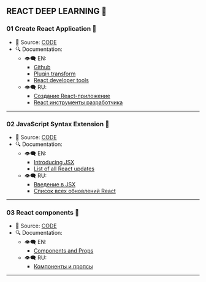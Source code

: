 ## REACT DEEP LEARNING 🦆

### 01 Create React Application 🚀
- 🔑 Source: [CODE](./01CRA/)
- 🔍 Documentation:
    - 👁‍🗨 EN:
        - [Github](https://github.com/facebook/create-react-app)
        - [Plugin transform](https://babeljs.io/docs/en/babel-plugin-transform-react-jsx)
        - [React developer tools](https://chrome.google.com/webstore/detail/react-developer-tools/fmkadmapgofadopljbjfkapdkoienihi)
    - 👁‍🗨 RU:
        - [Создание React-приложение](https://ru.reactjs.org/docs/create-a-new-react-app.html)
        - [React инструменты разработчика](https://chrome.google.com/webstore/detail/react-developer-tools/fmkadmapgofadopljbjfkapdkoienihi)

<hr>

### 02 JavaScript Syntax Extension 🚀
- 🔑 Source: [CODE](./02JSX/)
- 🔍 Documentation:
    - 👁‍🗨 EN:
        - [Introducing JSX](https://reactjs.org/docs/introducing-jsx.html)
        - [List of all React updates](https://github.com/facebook/react/blob/main/CHANGELOG.md)
    - 👁‍🗨 RU:
        - [Введение в JSX](https://ru.reactjs.org/docs/introducing-jsx.html)
        - [Список всех обновлений React](https://github.com/facebook/react/blob/main/CHANGELOG.md)

<hr>

### 03 React components 🚀
- 🔑 Source: [CODE](./03COMPONENT/)
- 🔍 Documentation:
    - 👁‍🗨 EN:
        - [Components and Props](https://reactjs.org/docs/components-and-props.html)
    - 👁‍🗨 RU:
        - [Компоненты и пропсы](https://ru.reactjs.org/docs/components-and-props.html)

<hr>